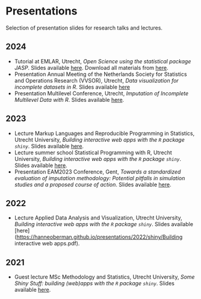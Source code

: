 # Presentations

Selection of presentation slides for research talks and lectures.

## 2024

- Tutorial at EMLAR, Utrecht, *Open Science using the statistical package JASP*. Slides available [here](https://hanneoberman.github.io/presentations/2024/EMLAR/OpenYourScience.pdf). Download all materials from [here](https://hanneoberman.github.io/presentations/2024/EMLAR/EMLAR.zip).
- Presentation Annual Meeting of the Netherlands Society for Statistics and Operations Research (VVSOR), Utrecht, *Data visualization for incomplete datasets in R*. Slides available [here](https://hanneoberman.github.io/presentations/2024/VVSOR/Data_visualization_for_incomplete_datasets_in_R.html)
- Presentation Multilevel Conference, Utrecht, *Imputation of Incomplete Multilevel Data with R*. Slides available [here](https://hanneoberman.github.io/presentations/2024/Multilevel/ImputationOfIncompleteMultilevelDataWithR.html).

## 2023

- Lecture Markup Languages and Reproducible Programming in Statistics, Utrecht University,  *Building interactive web apps with the `R` package `shiny`*. Slides available [here](https://hanneoberman.github.io/presentations/2023/MLaRPiS/lecture.pdf).
- Lecture summer school Statistical Programming with R, Utrecht University,  *Building interactive web apps with the `R` package `shiny`*. Slides available [here](https://hanneoberman.github.io/presentations/2023/R_summer_school/lecture.pdf).
- Presentation EAM2023 Conference, Gent, *Towards a standardized evaluation of imputation methodology: Potential pitfalls in simulation studies and a proposed course of action*. Slides available [here](https://hanneoberman.github.io/presentations/2023/EAM/presentation.html).

## 2022

- Lecture Applied Data Analysis and Visualization, Utrecht University, *Building interactive web apps with the `R` package `shiny`*. Slides available [here](https://hanneoberman.github.io/presentations/2022/shiny/Building interactive web apps.pdf).

## 2021

- Guest lecture MSc Methodology and Statistics, Utrecht University, *Some Shiny Stuff: building (web)apps with the `R` package `shiny`*. Slides available [here](https://hanneoberman.github.io/presentations/2021/shiny/static/shiny_guest_lecture_static.html).
